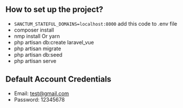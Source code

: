 ## How to set up the project?
- `SANCTUM_STATEFUL_DOMAINS=localhost:8000` add this code to .env file
- composer install
- nmp install Or yarn
- php artisan db:create laravel_vue
- php artisan migrate
- php artisan db:seed
- php artisan serve

## Default Account Credentials
- Email: test@gmail.com
- Password: 12345678
